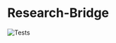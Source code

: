 # Research-Bridge
![Tests](https://github.com/T-inashe/sdapp/actions/workflows/run-tests.yml/badge.svg?branch=latestapp)
